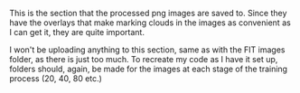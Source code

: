 This is the section that the processed png images are saved to. Since they have the overlays that make marking clouds in the images as convenient as I can get it, they are quite important.

I won't be uploading anything to this section, same as with the FIT images folder, as there is just too much. To recreate my code as I have it set up, folders should, again, be made for the images at each stage of the training process (20, 40, 80 etc.)
